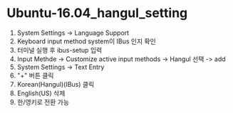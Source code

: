 # Ubuntu-16.04_hangul_setting

1. System Settings -> Language Support
2. Keyboard input method system이 IBus 인지 확인
3. 터미널 실행 후 ibus-setup 입력
4. Input Methde -> Customize active input methods -> Hangul 선택 -> add
5. System Settings -> Text Entry
6. "+" 버튼 클릭 
7. Korean(Hangul)(IBus) 클릭
8. English(US) 삭제
9. 한/영키로 전환 가능
